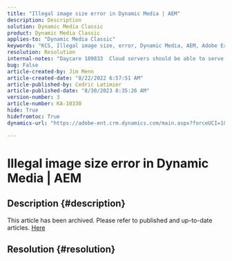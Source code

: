 ```yaml
---
title: "Illegal image size error in Dynamic Media | AEM"
description: Description
solution: Dynamic Media Classic
product: Dynamic Media Classic
applies-to: "Dynamic Media Classic"
keywords: "KCS, Illegal image size, error, Dynamic Media, AEM, Adobe Experience Manager"
resolution: Resolution
internal-notes: "Daycare 109833  Cloud servers should be able to serve 10000x10000 as a maximum. Check with Tech Ops if any problem with this"
bug: False
article-created-by: Jim Menn
article-created-date: "8/22/2022 6:57:51 AM"
article-published-by: Cedric Latimier
article-published-date: "8/30/2023 8:35:26 AM"
version-number: 3
article-number: KA-10330
hide: True
hidefromtoc: True
dynamics-url: "https://adobe-ent.crm.dynamics.com/main.aspx?forceUCI=1&pagetype=entityrecord&etn=knowledgearticle&id=804669ba-e721-ed11-b83e-0022480866ad"

---
```

# Illegal image size error in Dynamic Media | AEM

## Description {#description}

This article has been archived. Please refer to published and up-to-date articles. [Here](https://experienceleague.adobe.com/search.html#sort=relevancy)

## Resolution {#resolution}

